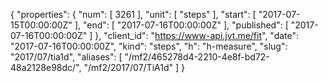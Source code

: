 {
  "properties": {
    "num": [
      3261
    ],
    "unit": [
      "steps"
    ],
    "start": [
      "2017-07-15T00:00:00Z"
    ],
    "end": [
      "2017-07-16T00:00:00Z"
    ],
    "published": [
      "2017-07-16T00:00:00Z"
    ]
  },
  "client_id": "https://www-api.jvt.me/fit",
  "date": "2017-07-16T00:00:00Z",
  "kind": "steps",
  "h": "h-measure",
  "slug": "2017/07/tia1d",
  "aliases": [
    "/mf2/465278d4-2210-4e8f-bd72-48a2128e98dc/",
    "/mf2/2017/07/TiA1d"
  ]
}

